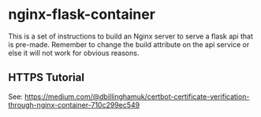 # nginx-flask-container

This is a set of instructions to build an Nginx server to serve a flask api that is pre-made. Remember to change the build attribute on the api service or else it will not work for obvious reasons.

## HTTPS Tutorial

See: https://medium.com/@dbillinghamuk/certbot-certificate-verification-through-nginx-container-710c299ec549
